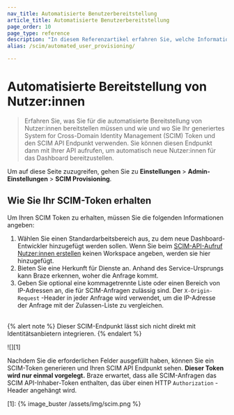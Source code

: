 ```yaml
---
nav_title: Automatisierte Benutzerbereitstellung
article_title: Automatisierte Benutzerbereitstellung
page_order: 10
page_type: reference
description: "In diesem Referenzartikel erfahren Sie, welche Informationen Sie für die automatische Bereitstellung von Nutzer:innen bereitstellen müssen und wie und wo Sie Ihr generiertes System for Cross-Domain Identity Management (SCIM) Token verwenden."
alias: /scim/automated_user_provisioning/

---
```


# Automatisierte Bereitstellung von Nutzer:innen

> Erfahren Sie, was Sie für die automatisierte Bereitstellung von Nutzer:innen bereitstellen müssen und wie und wo Sie Ihr generiertes System for Cross-Domain Identity Management (SCIM) Token und den SCIM API Endpunkt verwenden. Sie können diesen Endpunkt dann mit Ihrer API aufrufen, um automatisch neue Nutzer:innen für das Dashboard bereitzustellen.

Um auf diese Seite zuzugreifen, gehen Sie zu **Einstellungen** > **Admin-Einstellungen** > **SCIM Provisioning**.

## Wie Sie Ihr SCIM-Token erhalten

Um Ihren SCIM Token zu erhalten, müssen Sie die folgenden Informationen angeben:

1. Wählen Sie einen Standardarbeitsbereich aus, zu dem neue Dashboard-Entwickler hinzugefügt werden sollen. Wenn Sie beim [SCIM-API-Aufruf Nutzer:innen erstellen]({{site.baseurl}}/post_create_user_account/) keinen Workspace angeben, werden sie hier hinzugefügt.
2. Bieten Sie eine Herkunft für Dienste an. Anhand des Service-Ursprungs kann Braze erkennen, woher die Anfrage kommt.
3. Geben Sie optional eine kommagetrennte Liste oder einen Bereich von IP-Adressen an, die für SCIM-Anfragen zulässig sind. Der `X-Origin-Request` -Header in jeder Anfrage wird verwendet, um die IP-Adresse der Anfrage mit der Zulassen-Liste zu vergleichen.<br><br>

{% alert note %}
Dieser SCIM-Endpunkt lässt sich nicht direkt mit Identitätsanbietern integrieren.
{% endalert %}

![][1]

Nachdem Sie die erforderlichen Felder ausgefüllt haben, können Sie ein SCIM-Token generieren und Ihren SCIM API Endpunkt sehen. **Dieser Token wird nur einmal vorgelegt.** Braze erwartet, dass alle SCIM-Anfragen das SCIM API-Inhaber-Token enthalten, das über einen HTTP `Authorization` -Header angehängt wird.

[1]: {% image_buster /assets/img/scim.png %}

